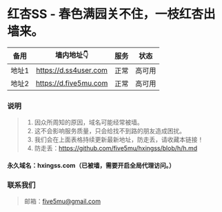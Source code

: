 # 红杏SS - 春色满园关不住，一枝红杏出墙来。

| 备用 | 墙内地址👇 | 服务 | 状态 |
| :----: | :----: | :----: | :----: |
| 地址1 | https://d.ss4user.com | 正常 | 高可用 |
| 地址2 | https://d.five5mu.com | 正常 | 高可用 |

### 说明

> 1. 因众所周知的原因，域名可能经常被墙。
> 2. 这不会影响服务质量，只会给找不到路的朋友造成困扰。
> 3. 我们会在上面表格持续更新最新地址，防走丢，请收藏本链接！
> 4. 防走丢：https://github.com/five5mu/hxingss/blob/h/h.md

#### 永久域名：hxingss.com（已被墙，需要开启全局代理访问。）

### 联系我们

> 邮箱：five5mu@gmail.com

